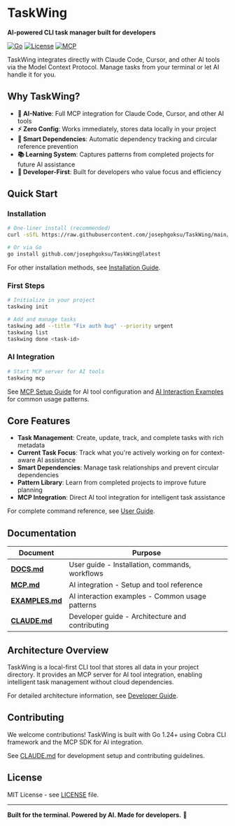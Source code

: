 # TaskWing

**AI-powered CLI task manager built for developers**

[![Go](https://img.shields.io/badge/Go-1.24+-blue.svg)](https://golang.org)
[![License](https://img.shields.io/badge/License-MIT-green.svg)](LICENSE)
[![MCP](https://img.shields.io/badge/MCP-Compatible-purple.svg)](https://modelcontextprotocol.io)

TaskWing integrates directly with Claude Code, Cursor, and other AI tools via the Model Context Protocol. Manage tasks from your terminal or let AI handle it for you.

## Why TaskWing?

- **🤖 AI-Native**: Full MCP integration for Claude Code, Cursor, and other AI tools
- **⚡ Zero Config**: Works immediately, stores data locally in your project
- **🔗 Smart Dependencies**: Automatic dependency tracking and circular reference prevention
- **📚 Learning System**: Captures patterns from completed projects for future AI assistance
- **🚀 Developer-First**: Built for developers who value focus and efficiency

## Quick Start

### Installation

```bash
# One-liner install (recommended)
curl -sSfL https://raw.githubusercontent.com/josephgoksu/TaskWing/main/install.sh | sh

# Or via Go
go install github.com/josephgoksu/TaskWing@latest
```

For other installation methods, see [Installation Guide](DOCS.md#installation).

### First Steps

```bash
# Initialize in your project
taskwing init

# Add and manage tasks
taskwing add --title "Fix auth bug" --priority urgent
taskwing list
taskwing done <task-id>
```

### AI Integration

```bash
# Start MCP server for AI tools
taskwing mcp
```

See [MCP Setup Guide](MCP.md#quick-setup) for AI tool configuration and [AI Interaction Examples](EXAMPLES.md) for common usage patterns.

## Core Features

- **Task Management**: Create, update, track, and complete tasks with rich metadata
- **Current Task Focus**: Track what you're actively working on for context-aware AI assistance
- **Smart Dependencies**: Manage task relationships and prevent circular dependencies
- **Pattern Library**: Learn from completed projects to improve future planning
- **MCP Integration**: Direct AI tool integration for intelligent task assistance

For complete command reference, see [User Guide](DOCS.md#commands-reference).

## Documentation

| Document                       | Purpose                                         |
| ------------------------------ | ----------------------------------------------- |
| **[DOCS.md](DOCS.md)**         | User guide - Installation, commands, workflows  |
| **[MCP.md](MCP.md)**           | AI integration - Setup and tool reference       |
| **[EXAMPLES.md](EXAMPLES.md)** | AI interaction examples - Common usage patterns |
| **[CLAUDE.md](CLAUDE.md)**     | Developer guide - Architecture and contributing |

## Architecture Overview

TaskWing is a local-first CLI tool that stores all data in your project directory. It provides an MCP server for AI tool integration, enabling intelligent task management without cloud dependencies.

For detailed architecture information, see [Developer Guide](CLAUDE.md#architecture).

## Contributing

We welcome contributions! TaskWing is built with Go 1.24+ using Cobra CLI framework and the MCP SDK for AI integration.

See [CLAUDE.md](CLAUDE.md) for development setup and contributing guidelines.

## License

MIT License - see [LICENSE](LICENSE) file.

---

**Built for the terminal. Powered by AI. Made for developers.** 🚀
